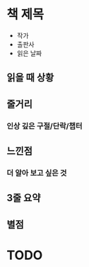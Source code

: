 # 책 제목

* 작가
* 출판사
* 읽은 날짜

## 읽을 때 상황


## 줄거리


### 인상 깊은 구절/단락/챕터


## 느낀점


### 더 알아 보고 싶은 것


## 3줄 요약


## 별점


# TODO